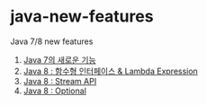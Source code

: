 # java-new-features
Java 7/8 new features

1. [Java 7의 새로운 기능](https://github.com/libedi/java-new-features/blob/master/new-java-feature/src/test/java/com/libedi/new_java_feature/java7/Java7NewFeaturesTest.java)
2. [Java 8 : 함수형 인터페이스 & Lambda Expression](https://github.com/libedi/java-new-features/blob/master/new-java-feature/src/test/java/com/libedi/new_java_feature/java8/Java8FunctionalTest.java)
3. [Java 8 : Stream API](https://github.com/libedi/java-new-features/blob/master/new-java-feature/src/test/java/com/libedi/new_java_feature/java8/Java8StreamApiTest.java)
4. [Java 8 : Optional](https://github.com/libedi/java-new-features/blob/master/new-java-feature/src/test/java/com/libedi/new_java_feature/java8/Java8OptionalTest.java)

